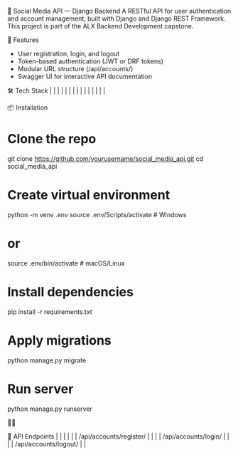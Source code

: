 📘 Social Media API — Django Backend
A RESTful API for user authentication and account management, built with Django and Django REST Framework. This project is part of the ALX Backend Development capstone.

🚀 Features
- User registration, login, and logout
- Token-based authentication (JWT or DRF tokens)
- Modular URL structure (/api/accounts/)
- Swagger UI for interactive API documentation

🛠️ Tech Stack
|  |  | 
|  |  | 
|  |  | 
|  |  | 
|  |  | 



📦 Installation
# Clone the repo
git clone https://github.com/yourusername/social_media_api.git
cd social_media_api

# Create virtual environment
python -m venv .env
source .env/Scripts/activate  # Windows
# or
source .env/bin/activate      # macOS/Linux

# Install dependencies
pip install -r requirements.txt

# Apply migrations
python manage.py migrate

# Run server
python manage.py runserver



🔐 API Endpoints
|  |  |  | 
|  | /api/accounts/register/ |  | 
|  | /api/accounts/login/ |  | 
|  | /api/accounts/logout/ |  | 




